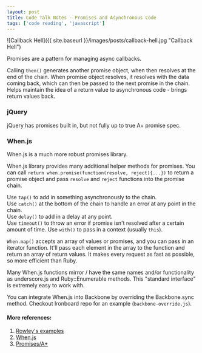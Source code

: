 ```yaml
---
layout: post
title: Code Talk Notes - Promises and Asynchronous Code
tags: ['code reading', 'javascript']
---
```


![Callback Hell]({{ site.baseurl }}/images/posts/callback-hell.jpg "Callback Hell")

Promises are a pattern for managing async callbacks.

Calling `then()` generates another promise object, when then resolves at the end of the chain. When promise object resolves, it resolves with the data coming back, which can then be passed to the next promise in the chain. Helps maintain the idea of a return value to asynchronous code - brings return values back.

### jQuery

jQuery has promises built in, but not fully up to true A+ promise spec.

### When.js

When.js is a much more robust promises library.

When.js library provides many additional helper methods for promises. You can call `return when.promise(function(resolve, reject){...})` to return a promise object and pass `resolve` and `reject` functions into the promise chain.

Use `tap()` to add in something asynchronously to the chain.  
Use `catch()` at the bottom of the chain to handle an error at any point in the chain.  
Use `delay()` to add in a delay at any point.  
Use `timeout()` to throw an error if promise isn't resolved after a certain amount of time.
Use `with()` to pass in a context (usually `this`).

`When.map()` accepts an array of values or promises, and you can pass in an iterator function. It'll pass each element in the array to the function and return an array of return values. It makes every request as fast as possible, so more efficient than Ruby.

Many When.js functions mirror / have the same names and/or functionality as underscore.js and Ruby::Enumerable methods. This "standard interface" is extremely easy to work with.

You can integrate When.js into Backbone by overriding the Backbone.sync method. Checkout Ironboard repo for an example (`backbone-override.js`).

#### More references:
1. [Rowley's examples](https://github.com/joshrowley/promises)
2. [When.js](https://github.com/cujojs/when)
3. [Promises/A+](https://promisesaplus.com/)
